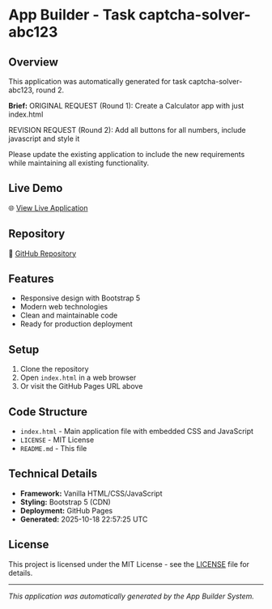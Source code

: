 # App Builder - Task captcha-solver-abc123

## Overview
This application was automatically generated for task captcha-solver-abc123, round 2.

**Brief:** 
ORIGINAL REQUEST (Round 1):
Create a Calculator app with just index.html

REVISION REQUEST (Round 2):
Add all buttons for all numbers, include javascript and style it

Please update the existing application to include the new requirements while maintaining all existing functionality.


## Live Demo
🌐 [View Live Application](https://24f1001129.github.io/app-captcha-solver-abc123/)

## Repository
📁 [GitHub Repository](https://github.com/24f1001129/app-captcha-solver-abc123)

## Features
- Responsive design with Bootstrap 5
- Modern web technologies
- Clean and maintainable code
- Ready for production deployment

## Setup
1. Clone the repository
2. Open `index.html` in a web browser
3. Or visit the GitHub Pages URL above

## Code Structure
- `index.html` - Main application file with embedded CSS and JavaScript
- `LICENSE` - MIT License
- `README.md` - This file

## Technical Details
- **Framework:** Vanilla HTML/CSS/JavaScript
- **Styling:** Bootstrap 5 (CDN)
- **Deployment:** GitHub Pages
- **Generated:** 2025-10-18 22:57:25 UTC

## License
This project is licensed under the MIT License - see the [LICENSE](LICENSE) file for details.

---
*This application was automatically generated by the App Builder System.*
